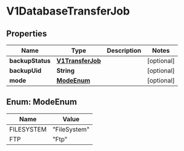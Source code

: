 # V1DatabaseTransferJob

## Properties
Name | Type | Description | Notes
------------ | ------------- | ------------- | -------------
**backupStatus** | [**V1TransferJob**](V1TransferJob.md) |  |  [optional]
**backupUid** | **String** |  |  [optional]
**mode** | [**ModeEnum**](#ModeEnum) |  |  [optional]

<a name="ModeEnum"></a>
## Enum: ModeEnum
Name | Value
---- | -----
FILESYSTEM | &quot;FileSystem&quot;
FTP | &quot;Ftp&quot;
